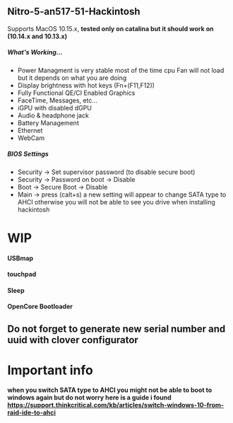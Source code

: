 ## Nitro-5-an517-51-Hackintosh

Supports MacOS 10.15.x, **tested only on catalina but it should work on (10.14.x and 10.13.x)**

##### What's Working...
* Power Managment is very stable most of the time cpu Fan will not load but it depends on what you are doing
* Display brightness with hot keys (Fn+(F11,F12))
* Fully Functional QE/CI Enabled Graphics
* FaceTime, Messages, etc...
* iGPU with disabled dGPU
* Audio & headphone jack
* Battery Management
* Ethernet
* WebCam

##### BIOS Settings

* Security → Set supervisor password (to disable secure boot)
* Security → Password on boot → Disable
* Boot → Secure Boot → Disable
* Main → press (calt+s) a new setting will appear to change SATA type to AHCI otherwise you will not be able to see you drive when installing  hackintosh
 
# WIP

#### USBmap
#### touchpad
#### Sleep
#### OpenCore Bootloader

## Do not forget to generate new serial number and uuid with clover configurator
# Important info 
#### when you switch SATA type to AHCI you might not be able to boot to windows again but do not worry here is a guide i found https://support.thinkcritical.com/kb/articles/switch-windows-10-from-raid-ide-to-ahci
